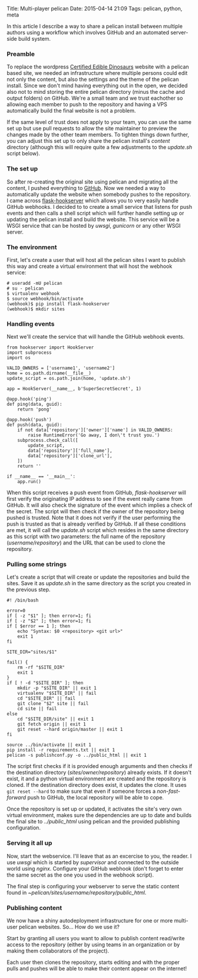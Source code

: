 Title: Multi-player pelican
Date: 2015-04-14 21:09
Tags: pelican, python, meta

In this article I describe a way to share a pelican install between multiple authors using a workflow which involves GitHub and an automated server-side build system.

<!-- PELICAN_END_SUMMARY -->

### Preamble

To replace the wordpress [Certified Edible Dinosaurs](http://ced.pwned.systems/) website with a pelican based site, we needed an infrastructure where multiple persons could edit not only the content, but also the settings and the theme of the pelican install. Since we don't mind having everything out in the open, we decided also not to mind storing the entire pelican directory (minus the cache and output folders) on GitHub. We're a small team and we trust eachother so allowing each member to push to the repository and having a VPS automatically build the final website is not a problem.

If the same level of trust does not apply to your team, you can use the same set up but use pull requests to allow the site maintainer to preview the changes made by the other team members. To tighten things down further, you can adjust this set up to only share the pelican install's *content* directory (although this will require quite a few adjustments to the *update.sh* script below).

### The set up

So after re-creating the original site using pelican and migrating all the content, I pushed everything to [GitHub](https://github.com/edibledinos/ced.pwned.systems). Now we needed a way to automatically update the website when somebody pushes to the repository. I came across [flask-hookserver](https://pypi.python.org/pypi/flask-hookserver) which allows you to very easily handle GitHub webhooks. I decided to to create a small service that listens for push events and then calls a shell script which will further handle setting up or updating the pelican install and build the website. This service will be a WSGI service that can be hosted by *uwsgi*, *gunicorn* or any other WSGI server.

### The environment

First, let's create a user that will host all the pelican sites I want to publish this way and create a virtual environment that will host the webhook service:

    # useradd -mU pelican
    # su - pelican
    $ virtualenv webhook
    $ source webhook/bin/activate
    (webhook)$ pip install flask-hookserver
    (webhook)$ mkdir sites

### Handling events

Next we'll create the service that will handle the GitHub webhook events.

    from hookserver import HookServer
    import subprocess
    import os

    VALID_OWNERS = ['username1', 'username2']
    home = os.path.dirname(__file__)
    update_script = os.path.join(home, 'update.sh')

    app = HookServer(__name__, b'SuperSecretSecret', 1)

    @app.hook('ping')
    def ping(data, guid):
	    return 'pong'

    @app.hook('push')
    def push(data, guid):
        if not data['repository']['owner']['name'] in VALID_OWNERS:
            raise RuntimeError('Go away, I don\'t trust you.')
        subprocess.check_call([
            update_script,
            data['repository']['full_name'],
            data['repository']['clone_url'],
        ])
        return ''
    
    if __name__ == '__main__':
        app.run()

When this script receives a push event from GitHub, *flask-hookserver* will first verify the originating IP address to see if the event really came from GitHub. It will also check the signature of the event which implies a check of the secret. The script will then check if the owner of the repository being pushed is trusted. Note that it does not verify if the user performing the push is trusted as that is already verified by GitHub. If all these conditions are met, it will call the *update.sh* script which resides in the same directory as this script with two parameters: the full name of the repository (*username/repository*) and the URL that can be used to clone the repository.

### Pulling some strings

Let's create a script that will create or update the repositories and build the sites. Save it as *update.sh* in the same directory as the script you created in the previous step.

    #! /bin/bash

    error=0
    if [ -z "$1" ]; then error=1; fi
    if [ -z "$2" ]; then error=1; fi
    if [ $error == 1 ]; then
        echo "Syntax: $0 <repository> <git url>"
        exit 1
    fi

    SITE_DIR="sites/$1"

    fail() {
        rm -rf "$SITE_DIR"
        exit 1
    }
    if [ ! -d "$SITE_DIR" ]; then
        mkdir -p "$SITE_DIR" || exit 1
        virtualenv "$SITE_DIR" || fail
        cd "$SITE_DIR" || fail
        git clone "$2" site || fail
        cd site || fail
    else
        cd "$SITE_DIR/site" || exit 1
        git fetch origin || exit 1
        git reset --hard origin/master || exit 1
    fi

    source ../bin/activate || exit 1
    pip install -r requirements.txt || exit 1
    pelican -s publishconf.py -o ../public_html || exit 1

The script first checks if it is provided enough arguments and then checks if the destination directory (*sites/owner/repository*) already exists. If it doesn't exist, it and a python virtual environment are created and the repository is cloned. If the destination directory does exist, it updates the clone. It uses `git reset --hard` to make sure that even if someone forces a *non-fast-forward* push to GitHub, the local repository will be able to cope.

Once the repository is set up or updated, it activates the site's very own virtual environment, makes sure the dependencies are up to date and builds the final site to *../public_html* using pelican and the provided publishing configuration.

### Serving it all up

Now, start the webservice. I'll leave that as an excercise to you, the reader. I use *uwsgi* which is started by *supervisor* and connected to the outside world using *nginx*. Configure your GitHub webhook (don't forget to enter the same secret as the one you used in the webhook script).

The final step is configuring your webserver to serve the static content found in *~pelican/sites/username/repository/public_html*.

### Publishing content

We now have a shiny autodeployment infrastructure for one or more multi-user pelican websites. So... How do we use it?

Start by granting all users you want to allow to publish content read/write access to the repository (either by using teams in an organization or by making them collaborators of the project).

Each user then clones the repository, starts editing and with the proper pulls and pushes will be able to make their content appear on the internet!
